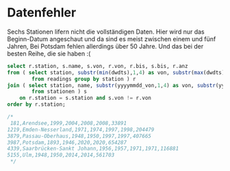# Datenfehler

Sechs Stationen lifern nicht die vollständigen Daten.
Hier wird nur das Beginn-Datum angeschaut und da sind es
meist zwischen einem und fünf Jahren,
Bei Potsdam fehlen allerdings über 50 Jahre. 
Und das bei der besten Reihe, die sie haben :(

```sql
select r.station, s.name, s.von, r.von, r.bis, s.bis, r.anz
from ( select station, substr(min(dwdts),1,4) as von, substr(max(dwdts),1,4) as bis, count(*) as anz
        from readings group by station ) r
join ( select station, name, substr(yyyymmdd_von,1,4) as von, substr(yyyymmdd_bis,1,4) as bis
        from stationen ) s
    on r.station = s.station and s.von != r.von
order by r.station;

/*
 181,Arendsee,1999,2004,2008,2008,33891
1219,Emden-Nesserland,1971,1974,1997,1998,204479
3879,Passau-Oberhaus,1948,1950,1997,1997,407665
3987,Potsdam,1893,1946,2020,2020,654287
4339,Saarbrücken-Sankt Johann,1956,1957,1971,1971,116881
5155,Ulm,1948,1950,2014,2014,561703
 */
```